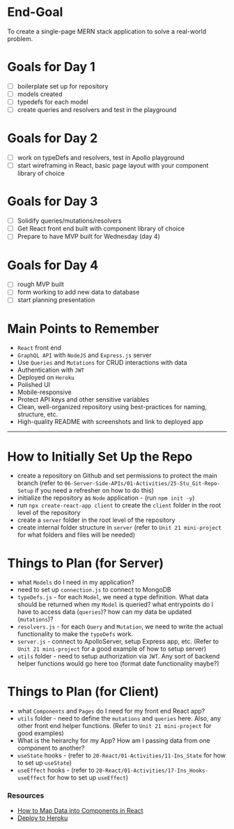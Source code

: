 # End-Goal

To create a single-page MERN stack application to solve a real-world problem.

# Goals for Day 1

- [ ] boilerplate set up for repository
- [ ] models created
- [ ] typedefs for each model
- [ ] create queries and resolvers and test in the playground

# Goals for Day 2

- [ ] work on typeDefs and resolvers, test in Apollo playground
- [ ] start wireframing in React, basic page layout with your component library of choice

# Goals for Day 3

- [ ] Solidify queries/mutations/resolvers
- [ ] Get React front end built with component library of choice
- [ ] Prepare to have MVP built for Wednesday (day 4)

# Goals for Day 4

- [ ] rough MVP built
- [ ] form working to add new data to database
- [ ] start planning presentation

# Main Points to Remember

- `React` front end
- `GraphQL API` with `NodeJS` and `Express.js` server
- Use `Queries` and `Mutations` for CRUD interactions with data
- Authentication with `JWT`
- Deployed on `Heroku`
- Polished UI
- Mobile-responsive
- Protect API keys and other sensitive variables
- Clean, well-organized repository using best-practices for naming, structure, etc.
- High-quality README with screenshots and link to deployed app

---

# How to Initially Set Up the Repo

- create a repository on Github and set permissions to protect the main branch (refer to `06-Server-Side-APIs/01-Activities/25-Stu_Git-Repo-Setup` if you need a refresher on how to do this)
- initialize the repository as `Node` application - (run `npm init -y`)
- run `npx create-react-app client` to create the `client` folder in the root level of the repository
- create a `server` folder in the root level of the repository
- create internal folder structure in `server` (refer to `Unit 21 mini-project` for what folders and files will be needed)

# Things to Plan (for Server)

- what `Models` do I need in my application?
- need to set up `connection.js` to connect to MongoDB
- `typeDefs.js` - for each `Model`, we need a type definition. What data should be returned when my `Model` is queried? what entrypoints do I have to access data (`queries`)? how can my data be updated (`mutations`)?
- `resolvers.js` - for each `Query` and `Mutation`, we need to write the actual functionality to make the `typeDefs` work.
- `server.js` - connect to ApolloServer, setup Express app, etc. (Refer to `Unit 21 mini-project` for a good example of how to setup server)
- `utils` folder - need to setup authorization via `JWT`. Any sort of backend helper functions would go here too (format date functionality maybe?)

# Things to Plan (for Client)

- what `Components` and `Pages` do I need for my front end React app?
- `utils` folder - need to define the `mutations` and `queries` here. Also, any other front end helper functions. (Refer to `Unit 21 mini-project` for good examples)
- What is the heirarchy for my App? How am I passing data from one component to another?
- `useState` hooks - (refer to `20-React/01-Activities/11-Ins_State` for how to set up `useState`)
- `useEffect` hooks - (refer to `20-React/01-Activities/17-Ins_Hooks-useEffect` for how to set up `useEffect`)

### Resources

- [How to Map Data into Components in React](https://www.geeksforgeeks.org/how-to-map-data-into-components-using-reactjs/)
- [Deploy to Heroku](https://coding-boot-camp.github.io/full-stack/mongodb/deploy-with-heroku-and-mongodb-atlas)
